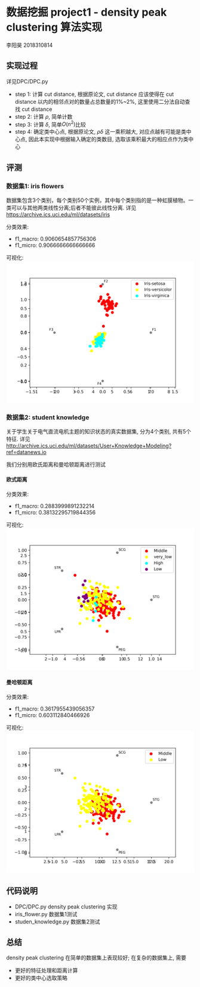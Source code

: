 # 数据挖掘 project1 - density peak clustering 算法实现
李阳昊 2018310814    

## 实现过程
详见DPC/DPC.py   
- step 1: 计算 cut distance, 根据原论文, cut distance 应该使得在 cut distance 以内的相邻点对的数量占总数量的1%~2%, 这里使用二分法自动查找 cut distance    
- step 2: 计算 $\rho$, 简单计数
- step 3: 计算 $\delta$, 简单$O(n^2)$比较
- step 4: 确定类中心点, 根据原论文, $\rho\delta$ 这一乘积越大, 对应点越有可能是类中心点, 因此本实现中根据输入确定的类数目, 选取该乘积最大的相应点作为类中心

## 评测
### 数据集1: iris flowers
数据集包含3个类别，每个类别50个实例，其中每个类别指的是一种虹膜植物。一类可以与其他两类线性分离;后者不能彼此线性分离. 详见 https://archive.ics.uci.edu/ml/datasets/iris    

分类效果: 
- f1_macro: 0.9060654857756306    
- f1_micro: 0.9066666666666666

可视化: 
![visualize iris](result/iris_flower.png)

### 数据集2: student knowledge
关于学生关于电气直流电机主题的知识状态的真实数据集, 分为4个类别, 共有5个特征. 详见 http://archive.ics.uci.edu/ml/datasets/User+Knowledge+Modeling?ref=datanews.io  

我们分别用欧氏距离和曼哈顿距离进行测试

#### 欧式距离
分类效果:    
- f1_macro: 0.2883999891232214    
- f1_micro: 0.38132295719844356    

可视化: 
![visualize iris](result/stu_euc.png)

#### 曼哈顿距离
分类效果:    
- f1_macro: 0.3617955439056357    
- f1_micro: 0.603112840466926

可视化: 
![visualize iris](result/stu_man.png)

## 代码说明
- DPC/DPC.py density peak clustering 实现
- iris_flower.py 数据集1测试
- studen_knowledge.py 数据集2测试
 
## 总结
density peak clustering 在简单的数据集上表现较好; 在复杂的数据集上, 需要
- 更好的特征处理和距离计算
- 更好的类中心选取策略

